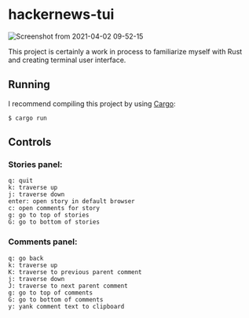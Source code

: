 # hackernews-tui

![Screenshot from 2021-04-02 09-52-15](https://user-images.githubusercontent.com/29616627/113421471-28e04d80-9399-11eb-8bbc-f8db9846756c.png)

This project is certainly a work in process to familiarize myself with Rust and creating terminal user interface.

## Running
I recommend compiling this project by using [Cargo](https://github.com/rust-lang/cargo/):
```
$ cargo run
```

## Controls

### Stories panel:
```
q: quit
k: traverse up
j: traverse down
enter: open story in default browser
c: open comments for story
g: go to top of stories
G: go to bottom of stories
```

### Comments panel:
```
q: go back
k: traverse up
K: traverse to previous parent comment
j: traverse down
J: traverse to next parent comment
g: go to top of comments
G: go to bottom of comments
y: yank comment text to clipboard
```

